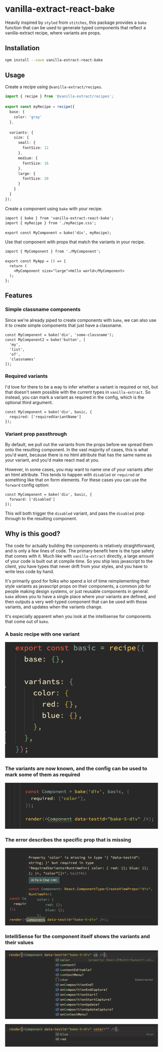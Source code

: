 # vanilla-extract-react-bake

Heavily inspired by `styled` from `stitches`, this package provides a `bake` function that can be used to generate typed components that reflect a vanilla-extract recipe, where variants are props.

## Installation

```sh
npm install --save vanilla-extract-react-bake
```

## Usage

Create a recipe using `@vanilla-extract/recipes`.

```ts
import { recipe } from '@vanilla-extract/recipes';

export const myRecipe = recipe({
  base: {
    color: 'gray'
  },

  variants: {
    size: {
      small: {
        fontSize: 12
      },
      medium: {
        fontSize: 16
      },
      large: {
        fontSize: 20
      }
    }
  }
});
```

Create a component using `bake` with your recipe.

```tsx
import { bake } from 'vanilla-extract-react-bake';
import { myRecipe } from './myRecipe.css';

export const MyComponent = bake('div', myRecipe);
```

Use that component with props that match the variants in your recipe.

```tsx
import { MyComponent } from './MyComponent';

export const MyApp = () => {
  return (
    <MyComponent size="large">Hello world</MyComponent>
  );
};
```

## Features

### Simple classname components

Since we're already piped to create components with `bake`, we can also use it to create simple components that just have a classname.

```tsx
const MyComponent = bake('div', 'some-classname');
const MyComponent2 = bake('button', [
  'my',
  'list',
  'of',
  'classnames'
]);
```

### Required variants

I'd love for there to be a way to infer whether a variant is required or not, but that doesn't seem possible with the current types in `vanilla-extract`. So instead, you can mark a variant as required in the config, which is the optional third argument.

```tsx
const MyComponent = bake('div', basic, {
  required: ['requiredVariantName']
});
```

### Variant prop passthrough

By default, we pull out the variants from the props before we spread them onto the resulting component. In the vast majority of cases, this is what you'd want, because there is no html attribute that has the same name as your variant, and you'd make react mad at you.

However, in some cases, you may want to name one of your variants after an html attribute. This tends to happen with `disabled` or `required` or something like that on form elements. For these cases you can use the `forward` config option:

```tsx
const MyComponent = bake('div', basic, {
  forward: ['disabled']
});
```

This will both trigger the `disabled` variant, and pass the `disabled` prop through to the resulting component.

## Why is this good?

The code for actually building the components is relatively straightforward, and is only a few lines of code. The primary benefit here is the type safety that comes with it. Much like with `vanilla-extract` directly, a large amount of your code is built out at compile time. So you ship less javascript to the client, you have types that never drift from your styles, and you have to write less code by hand.

It's primarily good for folks who spend a lot of time reimplementing their style variants as javascript props on their components, a common job for people making design systems, or just reusable components in general. `bake` allows you to have a single place where your variants are defined, and then outputs a very well-typed component that can be used with those variants, and updates when the variants change.

It's especially apparent when you look at the intellisense for components that come out of `bake`.

### A basic recipe with one variant

![A basic recipe with color variant and values: red and blue](readme_assets/bake_00.png)

### The variants are now known, and the config can be used to mark some of them as required

![Typescript intellisense showing a red line under baked component](readme_assets/bake_01.png)

### The error describes the specific prop that is missing

![Typescript intellisense showing the missing required prop 'color'](readme_assets/bake_02.png)

### IntelliSense for the component itself shows the variants and their values

![Typescript intellisense showing the variants](readme_assets/bake_03.png)

![Typescript intellisense showing the values of variants](readme_assets/bake_04.png)

```

```

